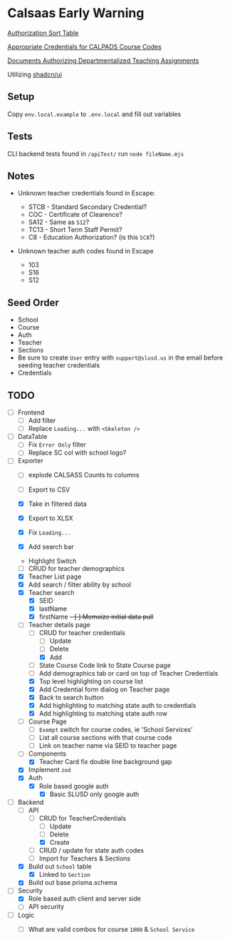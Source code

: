 # Calsaas Early Warning

[Authorization Sort Table](https://www.ctc.ca.gov/credentials/assignment-resources/authorization-sort-table)

[Appropriate Credentials for CALPADS Course Codes](https://www.ctc.ca.gov/credentials/calsaas-information/appropriate-credentials-for-calpads-course-codes)

[Documents Authorizing Departmentalized Teaching Assignments](https://www.ctc.ca.gov/credentials/assignment-resources/departmentalized-teaching-documents)

Utilizing [shadcn/ui](https://ui.shadcn.com/docs/components)

## Setup

Copy `env.local.example` to `.env.local` and fill out variables

## Tests

CLI backend tests found in `/apiTest/`
run `node fileName.mjs`

## Notes

- Unknown teacher credentials found in Escape:
  - STCB - Standard Secondary Credential?
  - COC - Certificate of Clearence?
  - SA12 - Same as `S12`? 
  - TC13 - Short Term Staff Permit?
  - C8 - Education Authorization? (is this `SC8`?)
  
- Unknown teacher auth codes found in Escape
  - 103
  - S16
  - S12

## Seed Order

- School
- Course
- Auth
- Teacher
- Sections
- Be sure to create `User` entry with `support@slusd.us` in the email before seeding teacher credentials
- Credentials

## TODO

- [ ] Frontend
  - [ ] Add filter
  - [ ] Replace `Loading...` with `<Skeleton />`

- [ ] DataTable
  - [ ] Fix `Error Only` filter
  - [ ] Replace SC col with school logo?

- [ ] Exporter
  - [ ] explode CALSASS Counts to columns
  - [ ] Export to CSV
  - [X] Take in filtered data
  - [X] Export to XLSX

  - [X] Fix `Loading...`
  - [X] Add search bar

  - Highlight Switch
  - [ ] CRUD for teacher demographics
  - [X] Teacher List page
  - [X] Add search / filter ability by school
  - [X] Teacher search
    - [X] SEID
    - [X] lastName
    - [X] firstName
    ~~- [ ] Memoize initial data pull~~
  - [ ] Teacher details page
    - [ ] CRUD for teacher credentials
      - [ ] Update
      - [ ] Delete
      - [X] Add
    - [ ] State Course Code link to State Course page
    - [ ] Add demographics tab or card on top of Teacher Credentials
    - [x] Top level highlighting on course list
    - [x] Add Credential form dialog on Teacher page
    - [x] Back to search button
    - [x] Add highlighting to matching state auth to credentials
    - [x] Add highlighting to matching state auth row
  - [ ] Course Page
    - [ ] `Exempt` switch for course codes, ie 'School Services'
    - [ ] List all course sections with that course code
    - [ ] Link on teacher name via SEID to teacher page
  - [ ] Components
    - [x] Teacher Card fix double line background gap
  - [x] Implement `zod`
  - [X] Auth
    - [X] Role based google auth
      - [X] Basic SLUSD only google auth
- [ ] Backend
  - [ ] API
    - [ ] CRUD for TeacherCredentials
      - [ ] Update
      - [ ] Delete
      - [X] Create
    - [ ] CRUD / update for state auth codes
    - [ ] Import for Teachers & Sections
  - [x] Build out `School` table
    - [x] Linked to `Section`
  - [x] Build out base prisma.schema
- [ ] Security
  - [X] Role based auth client and server side
  - [ ] API security
- [ ] Logic
  - [ ] What are valid combos for course `1000` & `School Service`
  